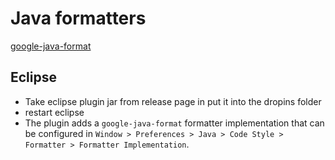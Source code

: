 # Java formatters

[google-java-format](https://github.com/google/google-java-format)

## Eclipse

- Take eclipse plugin jar from release page in put it into the dropins folder
- restart eclipse
- The plugin adds a `google-java-format` formatter implementation that can be configured in `Window > Preferences > Java > Code Style > Formatter > Formatter Implementation`.
